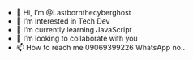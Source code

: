 - 👋 Hi, I’m @Lastbornthecyberghost
- 👀 I’m interested in Tech Dev
- 🌱 I’m currently learning JavaScript
- 💞️ I’m looking to collaborate with you
- 📫 How to reach me 09069399226 WhatsApp no..

<!---
Lastbornthecyberghost/Lastbornthecyberghost is a ✨ special ✨ repository because its `README.md` (this file) appears on your GitHub profile.
You can click the Preview link to take a look at your changes.
--->
